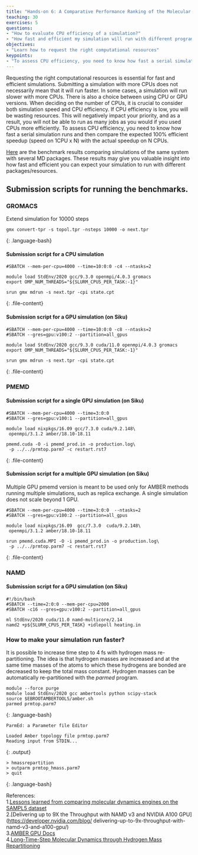 ```yaml
---
title: "Hands-on 6: A Comparative Performance Ranking of the Molecular Dynamics Software"
teaching: 30
exercises: 5
questions:
- "How to evaluate CPU efficiency of a simulation?"
- "How fast and efficient my simulation will run with different programs and computing resources?"
objectives:
- "Learn how to request the right computational resources"
keypoints:
- "To assess CPU efficiency, you need to know how fast a serial simulation runs"
---
```


Requesting the right computational resources is essential for fast and efficient simulations. Submitting a simulation with more CPUs does not necessarily mean that it will run faster. In some cases, a simulation will run slower with more CPUs. There is also a choice between using CPU or GPU versions. When deciding on the number of CPUs, it is crucial to consider both simulation speed and CPU efficiency. If CPU efficiency is low, you will be wasting resources. This will negatively impact your priority, and as a result, you will not be able to run as many jobs as you would if you used CPUs more efficiently. To assess CPU efficiency, you need to know how fast a serial simulation runs and then compare the expected 100% efficient speedup (speed on 1CPU x N) with the actual speedup on N CPUs.

[Here](https://mdbench.ace-net.ca/mdbench/) are the benchmark results comparing simulations of the same system with several MD packages. These results may give you valuable insight into how fast and efficient you can expect your simulation to run with different packages/resources.

## Submission scripts for running the benchmarks.
### GROMACS
Extend simulation for 10000 steps
~~~
gmx convert-tpr -s topol.tpr -nsteps 10000 -o next.tpr
~~~
{: .language-bash}

#### Submission script for a CPU simulation
~~~
#SBATCH --mem-per-cpu=4000 --time=10:0:0 -c4 --ntasks=2

module load StdEnv/2020 gcc/9.3.0 openmpi/4.0.3 gromacs
export OMP_NUM_THREADS="${SLURM_CPUS_PER_TASK:-1}"

srun gmx mdrun -s next.tpr -cpi state.cpt
~~~
{: .file-content}

#### Submission script for a GPU simulation (on Siku)
~~~
#SBATCH --mem-per-cpu=4000 --time=10:0:0 -c8 --ntasks=2
#SBATCH --gres=gpu:v100:2 --partition=all_gpus

module load StdEnv/2020 gcc/9.3.0 cuda/11.0 openmpi/4.0.3 gromacs
export OMP_NUM_THREADS="${SLURM_CPUS_PER_TASK:-1}"

srun gmx mdrun -s next.tpr -cpi state.cpt
~~~
{: .file-content}

### PMEMD
#### Submission script for a single GPU simulation (on Siku)
~~~
#SBATCH --mem-per-cpu=4000 --time=3:0:0
#SBATCH --gres=gpu:v100:1 --partition=all_gpus

module load nixpkgs/16.09 gcc/7.3.0 cuda/9.2.148\
 openmpi/3.1.2 amber/18.10-18.11

pmemd.cuda -O -i pmemd_prod.in -o production.log\
 -p ../../prmtop.parm7 -c restart.rst7
~~~
{: .file-content}

#### Submission script for a multiple GPU simulation (on Siku)
Multiple GPU pmemd version is meant to be used only for AMBER methods running multiple simulations, such as replica exchange. A single simulation does not scale beyond 1 GPU.
~~~
#SBATCH --mem-per-cpu=4000 --time=3:0:0  --ntasks=2
#SBATCH --gres=gpu:v100:2 --partition=all_gpus

module load nixpkgs/16.09  gcc/7.3.0  cuda/9.2.148\
 openmpi/3.1.2 amber/18.10-18.11

srun pmemd.cuda.MPI -O -i pmemd_prod.in -o production.log\
 -p ../../prmtop.parm7 -c restart.rst7
~~~
{: .file-content}

### NAMD
#### Submission script for a GPU simulation (on Siku)
~~~
#!/bin/bash
#SBATCH --time=2:0:0 --mem-per-cpu=2000 
#SBATCH -c16 --gres=gpu:v100:2 --partition=all_gpus

ml StdEnv/2020 cuda/11.0 namd-multicore/2.14
namd2 +p${SLURM_CPUS_PER_TASK} +idlepoll heating.in
~~~


### How to make your simulation run faster?
It is possible to increase time step to 4 fs with hydrogen mass re-partitioning. The idea is that hydrogen masses are increased and at the same time masses of the atoms to which these hydrogens are bonded are decreased to keep the total mass constant. Hydrogen masses can be automatically re-partitioned with the *parmed* program.
~~~
module --force purge
module load StdEnv/2020 gcc ambertools python scipy-stack
source $EBROOTAMBERTOOLS/amber.sh
parmed prmtop.parm7
~~~
{: .language-bash}

~~~
ParmEd: a Parameter file Editor

Loaded Amber topology file prmtop.parm7
Reading input from STDIN...
~~~
{: .output}

~~~
> hmassrepartition
> outparm prmtop_hmass.parm7
> quit
~~~
{: .language-bash}

References:  
1.[Lessons learned from comparing molecular dynamics engines on the SAMPL5 dataset](https://link.springer.com/article/10.1007%2Fs10822-016-9977-1)   
2.[Delivering up to 9X the Throughput with NAMD v3 and NVIDIA A100 GPU](https://developer.nvidia.com/blog/  delivering-up-to-9x-throughput-with-namd-v3-and-a100-gpu/)  
3.[AMBER GPU Docs](https://ambermd.org/GPUHowTo.php)  
4.[Long-Time-Step Molecular Dynamics through Hydrogen Mass Repartitioning](https://pubs.acs.org/doi/abs/10.1021/ct5010406)
